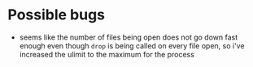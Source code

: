 # Possible bugs
 - seems like the number of files being open does not go down fast enough even though `drop` is being called on every file open, so i've increased the ulimit to the maximum for the process

